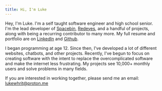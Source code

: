 ```yaml
---
title: Hi, I'm Luke
---
```


Hey, I'm Luke. I'm a self taught software engineer and high school senior. I'm the lead developer of [Spacebin](spaceb.in), [Redeyes](rdy.es), and a handful of projects, along with being a recurring contributor to many more. My full resume and portfolio are on [LinkedIn](https://www.linkedin.com/in/luke-whritenour-b1a6b7312/) and [Github](https://github.com/lukewhrit).

I began programming at age 12. Since then, I've developed a lot of different websites, chatbots, and other projects. Recently, I've begun to focus on creating software with the intent to replace the overcomplicated software and make the internet less frustrating. My projects see 10,000+ monthly users and solve problems in many fields.

If you are interested in working together, please send me an email: [lukewhrit@proton.me](mailto:lukewhrit@proton.me)

